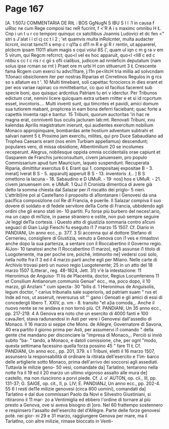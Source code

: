# Page 167

[A. 1:507J COMMENTARIA DE RIŁ : BOS GgNugN S IBU S I I :1 in causa f uiRsc ne cum Rege composi tac reR fucrint, f <'R A i s maximc omnibu H Ł. Cnp i un t u r co temporc quinquc cx satcllibus Joannis Ludovici et dc fen <" stri s J'alat i i cl cj cc t i 2 ; 'et quamvis multa inRolcnter, multa audacter licrcnt, incrat tamc11 s emp c r q11a c d11 m R e gi R r rentin, ut apparerel, plcbcm ipsam 11011 alium magis s cqui volui 8S (', quam ul iqn c m g ra v em 5 virum, qui Regcm refcrrct; quo<l vel ex hoc apparuit, quo<l <li8 c ed c ntibu s cc t c ris r c gii s ofli cialibus, judiccm ad nrnleficin deputatum (nam solus ipse rcman se rnt ) Praet ore m urbi H con stituerunt 3 Ł Crescente fama Rcgem cum exerci tu advc11tare, j:11n pe<litcH tria millia ad solvcndam 1\1onaci obsiclionem iter per nostras Riparias et Cnrretinos Regulos in g rcs so s allatum es t '. 10 Multi timebant, soli capettac fcrociorcs in dies erant et per eos variae rapinac co mmittebantur, co quo id facilius facerent sub specie boni, quo quisquc ardcntius Patriam tu eri v iderctur. Per Tribunos edictum crat, nemini Iicere quicquam extra urbem rnitter e et si id rcpcrtum esset, invcntoris.... Multi inventi sunt, qui timcntes et pavidi, amici domum sua tutiorem mabant, proptcrea in eam bona deferri faciebant; quac forte a capettis inventa rapi e bantur. 15 Tribuni, quorum auctoritas 'in hac re magna erat, conniventi bus oculis jacturam lab:mt. Renovati Tribuni, xvu kalendas Aprilis magistratum inierunt, qui audientes exercitum nobilium Monaco appropinquare, bombardas ante hostium adventum subtrahi et salvari nanmt 5 Ł Proximo jam exercitu, milites, qui pro Duce Sabaudiano ad Trophea Caesaris erant (nos enim Turbiam appellamus) descendunt; populares vero, di missa obsidione, Albentimilium 20 se incolumes receperunt. Alegrus, nobilesque oppida omnia occidentalis orae capiunt et Gasparem de Franchis jureconsultum, civem januensem, pro populo Commissarium apud tum Mauricium, laqueo suspendunt. Recuperata Riparia, dimittitur exercitus 6 Ł Erant qui 1. compositaej expositae B - 3. inerat] lverat B S - 5. apparultj apperuit B S - 13. inventoris .Ł.. ] B S omettono la lacuna - 18. Sabaudino e D UMuR. - 19· nos] hos e UMuR. - 21. civem januensem om. e UMuR. 1 QuJ i1 Cronista dimentica di avere già detto la somma chiesta dal Salazar per i1 riscatto dei priglo- 5 nieri. L'attribl}ire poi al Caste1lano il proposito di a1lontanare i Genovesi da una paclfica composizlone col Re dl Francia, è puerile. Il Salazar compiva il suo dovere di soldato e di fedele servitore de1la Corte di Francia, ubbidendo agli ordini che gli erano stati im- 10 partiti. Fu forse più burbero del neces!:ario, ma un capo di mi1izie, in paese straniero e ostile, non può sempre seguire Je leggl de11a cortesia. i Questo atto di giustizia sommaria contro a1cuni seguaci di Gian Luigi Fieschi fu eseguito i1 7 marzo 15 1507. Cf. Diario in PANDIANI, Un anno ecc., p. 377. 3 Si accenna qui al dottore Stefano di Cernerieu, consigliere di Giustizia, venuto a Genova con i1 ves e rlmastovi anche dopo la sua partenza, a sentare con il Roccabertino il Governo regio. AlJon- 10 tanatosi anche i1 Roccabertino (1 marzo), eg1i assunse i1 titolo di Luogotenente, ma per poche ore, poichè, intimorito ne] vedersi così solo, nella notte fra i1 3 ed il 4 marzo partì anche egli per Milano. Nelle carte di Archivio trovasi però un nuovo regio Luogotenente; 25 in un atto del 18 marzo 1507 (Litterar., reg. 48-1824, Jett. 31) v'è la intestazione: 11 Hieronimus de Anguiso· 11 lis de Placentia, doctor, Regius Locumtenens 11 et Consilium Antianorum communis Genue" ecc., ma, poco dopo, il 10 marzo, gli Anzlani " cum specta- 30 "bilis d. 1 Hieronimus de Anguisolis, legum doctor, " carius tribunalis sale superioris, ad patriam suam " rus et lnde ad nos, ut asseruit, reversurus sit "' gano i Genoati e gli amici di essi di concedergli libero T. XXIV, p. vm - 8. transito "et a]ia comoda,,. Anche il nuovo nente se ne andava e non tornò più. Cf. PANDIANI, Un 35 anno ecc., pp. 217-219. 4 A Genova era noto che un esercito di 4000 fanti e 100 cavaJlerl, stava radunandosi in Asti per vere i Genovesi dall'assedio di Monaco. Il 16 marzo si seppe che Mons. de Allègre, Governatore di Savona, 40 era partito il giorno prima per Asti, per assumervi i1 comando " della gente che mandano per disconciare la "impresa di Monaco,,. Perciò si inviò subito "ba- " tando, a Monaco, e datoli comissione, che, per ognl "modo, questa settimana facessino quella forza possino 45 " fare 11 Ł Cf. PANDIANI, Un anno ecc., pp. 201, 379. s I Tribuni, eletti il 16 marzo 1507, assunsero la responsabilità di ordinare la ritirata dell'esercito e 1'im· barco delle artiglierie sotto Monaco, prima dell'arrivo dei soccorsi agli assediati. Tuttavia le milizie geno- 50 vesi, comandate da] Tarlatino, tentarono nella notte fra il 19 ed il 20 marzo un ultimo vigoroso assalto alle mura de] castello, ma non riuscirono a porvi piede. Cf. J. o' AUTON, op. cii., III, pp. 131-37; G. SAIGE, op. cit., II, p. LIV; E. PANDIANJ, Un anno ecc., pp. 202-4. 55 6 I resti de11e milizie genovesi (circa 800 uomini), comandati da] Tarlatino e dal due commissari Paolo da Novi e Silvestro Giustiniani, si ritirarono il 11 mar- zo a Ventimiglia ed ebbero l'ordine di tornare al più presto a Genova, ove si aveva bisogno di ]oro. Nel 60 frattempo sostennero e respinsero l'assalto dell'esercito del d'Allègre. Parte delle forze genovesi potè. nei gior- ni 29 e 31 marzo, raggiungere Genova per mare, ma il Tarlatlno, con altre milizie, rimase bloccato in Venti-